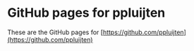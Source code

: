 # GitHub pages for ppluijten
These are the GitHub pages for [https://github.com/ppluijten](https://github.com/ppluijten)
